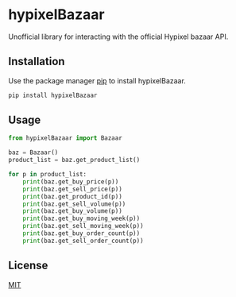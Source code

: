 # hypixelBazaar

Unofficial library for interacting with the official Hypixel bazaar API.


## Installation

Use the package manager [pip](https://pip.pypa.io/en/stable/) to install hypixelBazaar.

```bash
pip install hypixelBazaar
```

## Usage

```python
from hypixelBazaar import Bazaar

baz = Bazaar()
product_list = baz.get_product_list()

for p in product_list:
    print(baz.get_buy_price(p))
    print(baz.get_sell_price(p))
    print(baz.get_product_id(p))
    print(baz.get_sell_volume(p))
    print(baz.get_buy_volume(p))
    print(baz.get_buy_moving_week(p))
    print(baz.get_sell_moving_week(p))
    print(baz.get_buy_order_count(p))
    print(baz.get_sell_order_count(p))

```



## License
[MIT](https://choosealicense.com/licenses/mit/)
